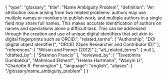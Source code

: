 {
    "type": "glossary",
    "title": "Name Ambiguity Problem",
    "definition": "An attribution issue arising from two related problems: authors may use multiple names or monikers to publish work, and multiple authors in a single field may share full names. This makes accurate identification of authors on names and specialisms alone a difficult task. This can be addressed through the creation and use of unique digital identifiers that act akin to digital fingerprints such as ORCID.",
    "related_terms": [
        "Authorship",
        "DOI (digital object identifier)",
        "ORCID (Open Researcher and Contributor ID)"
    ],
    "references": [
        "Wilson and Fenner (2012)"
    ],
    "alt_related_terms": [
        null
    ],
    "drafted_by": [
        "Shannon Francis"
    ],
    "reviewed_by": [
        "Tsvetomira Dumbalska",
        "Mahmoud Elsherif",
        "Helena Hartmann",
        "Wanyin Li",
        "Charlotte R. Pennington"
    ],
    "language": "english",
    "aliases": [
        "/glossary/name_ambiguity_problem"
    ]
}
